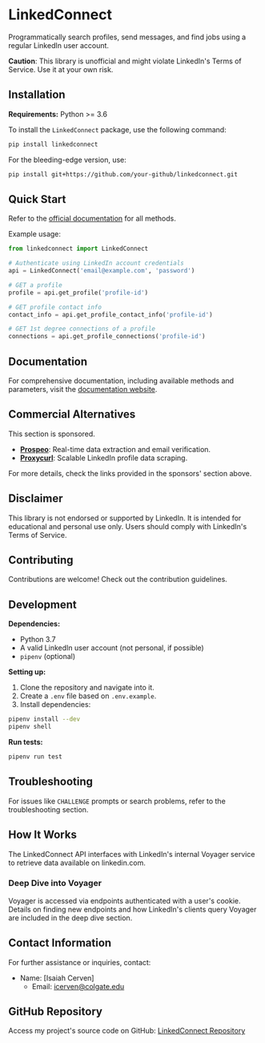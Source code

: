 
# LinkedConnect

Programmatically search profiles, send messages, and find jobs using a regular LinkedIn user account.

**Caution**: This library is unofficial and might violate LinkedIn's Terms of Service. Use it at your own risk.

## Installation

**Requirements:** Python >= 3.6

To install the `LinkedConnect` package, use the following command:

```bash
pip install linkedconnect
```

For the bleeding-edge version, use:

```bash
pip install git+https://github.com/your-github/linkedconnect.git
```

## Quick Start

Refer to the [official documentation](https://linkedconnect.readthedocs.io/) for all methods.

Example usage:

```python
from linkedconnect import LinkedConnect

# Authenticate using LinkedIn account credentials
api = LinkedConnect('email@example.com', 'password')

# GET a profile
profile = api.get_profile('profile-id')

# GET profile contact info
contact_info = api.get_profile_contact_info('profile-id')

# GET 1st degree connections of a profile
connections = api.get_profile_connections('profile-id')
```

## Documentation

For comprehensive documentation, including available methods and parameters, visit the [documentation website](https://linkedconnect.readthedocs.io/).

## Commercial Alternatives

This section is sponsored.

- **[Prospeo](https://prospeo.io/api/linkedin-email-finder)**: Real-time data extraction and email verification.
- **[Proxycurl](https://nubela.co/proxycurl/)**: Scalable LinkedIn profile data scraping.

For more details, check the links provided in the sponsors' section above.

## Disclaimer

This library is not endorsed or supported by LinkedIn. It is intended for educational and personal use only. Users should comply with LinkedIn's Terms of Service.

## Contributing

Contributions are welcome! Check out the contribution guidelines.

## Development

**Dependencies:**
- Python 3.7
- A valid LinkedIn user account (not personal, if possible)
- `pipenv` (optional)

**Setting up:**

1. Clone the repository and navigate into it.
2. Create a `.env` file based on `.env.example`.
3. Install dependencies:

```bash
pipenv install --dev
pipenv shell
```

**Run tests:**

```bash
pipenv run test
```

## Troubleshooting

For issues like `CHALLENGE` prompts or search problems, refer to the troubleshooting section.

## How It Works

The LinkedConnect API interfaces with LinkedIn's internal Voyager service to retrieve data available on linkedin.com.

### Deep Dive into Voyager

Voyager is accessed via endpoints authenticated with a user's cookie. Details on finding new endpoints and how LinkedIn's clients query Voyager are included in the deep dive section.

## Contact Information

For further assistance or inquiries, contact:

- Name: [Isaiah Cerven]
  - Email: [icerven@colgate.edu](mailto:icerven@colgate.edu)

## GitHub Repository

Access my project's source code on GitHub: [LinkedConnect Repository](https://github.com/CerIsaiah/LinkedConnect.git)
